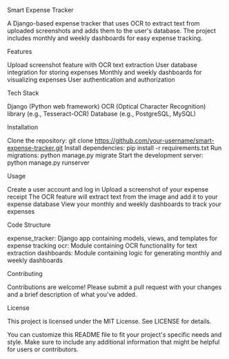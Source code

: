 Smart Expense Tracker

A Django-based expense tracker that uses OCR to extract text from uploaded screenshots and adds them to the user's database. The project includes monthly and weekly dashboards for easy expense tracking.

Features

Upload screenshot feature with OCR text extraction
User database integration for storing expenses
Monthly and weekly dashboards for visualizing expenses
User authentication and authorization

Tech Stack

Django (Python web framework)
OCR (Optical Character Recognition) library (e.g., Tesseract-OCR)
Database (e.g., PostgreSQL, MySQL)

Installation

Clone the repository: git clone https://github.com/your-username/smart-expense-tracker.git
Install dependencies: pip install -r requirements.txt
Run migrations: python manage.py migrate
Start the development server: python manage.py runserver

Usage

Create a user account and log in
Upload a screenshot of your expense receipt
The OCR feature will extract text from the image and add it to your expense database
View your monthly and weekly dashboards to track your expenses

Code Structure

expense_tracker: Django app containing models, views, and templates for expense tracking
ocr: Module containing OCR functionality for text extraction
dashboards: Module containing logic for generating monthly and weekly dashboards

Contributing

Contributions are welcome! Please submit a pull request with your changes and a brief description of what you've added.

License

This project is licensed under the MIT License. See LICENSE for details.

You can customize this README file to fit your project's specific needs and style. Make sure to include any additional information that might be helpful for users or contributors.
